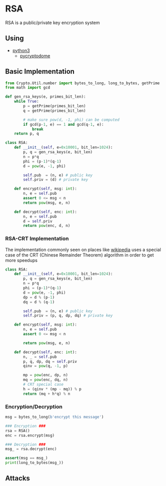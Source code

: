 # RSA 

RSA is a public/private key encryption system

## Using

- [python3](https://www.python.org)
	- [pycryptodome](https://www.pycryptodome.org/)

## Basic Implementation

```python
from Crypto.Util.number import bytes_to_long, long_to_bytes, getPrime
from math import gcd

def gen_rsa_keys(e, primes_bit_len):
    while True:
        p = getPrime(primes_bit_len)
        q = getPrime(primes_bit_len)

        # make sure pow(d, -1, phi) can be computed
        if gcd(p-1, e) == 1 and gcd(q-1, e):
            break
    return p, q
```

```python
class RSA:
    def __init__(self, e=0x10001, bit_len=1024):
        p, q = gen_rsa_keys(e, bit_len)
        n = p*q
        phi = (p-1)*(q-1)
        d = pow(e, -1, phi)

        self.pub  = (n, e) # public key
        self.priv = (d) # private key

    def encrypt(self, msg: int):
        n, e = self.pub
        assert 0 <= msg < n
        return pow(msg, e, n)

    def decrypt(self, enc: int):
        n, e = self.pub
        d = self.priv
        return pow(enc, d, n)
```

### RSA-CRT Implementation

The implementation commonly seen on places like [wikipedia](https://en.wikipedia.org/wiki/RSA_(cryptosystem)#Using_the_Chinese_remainder_algorithm) uses a special case of the CRT (Chinese Remainder Theorem) algorithm in order to get more speedups

```python
class RSA:
    def __init__(self, e=0x10001, bit_len=1024):
        p, q = gen_rsa_keys(e, bit_len)
        n = p*q
        phi = (p-1)*(q-1)
        d = pow(e, -1, phi)
        dp = d % (p-1)
        dq = d % (q-1)

        self.pub  = (n, e) # public key
        self.priv = (p, q, dp, dq) # private key

    def encrypt(self, msg: int):
        n, e = self.pub
        assert 0 <= msg < n

        return pow(msg, e, n)

    def decrypt(self, enc: int):
        n, _ = self.pub
        p, q, dp, dq = self.priv
        qinv = pow(q, -1, p)

        mp = pow(enc, dp, n)
        mq = pow(enc, dq, n)
        # CRT special case
        h = (qinv * (mp - mq)) % p 
        return (mq + h*q) % n
```

### Encryption/Decryption

```python
msg = bytes_to_long(b'encrypt this message')

### Encryption ###
rsa = RSA()
enc = rsa.encrypt(msg)

### Decryption ###
msg_ = rsa.decrypt(enc)

assert(msg == msg_)
print(long_to_bytes(msg_))
```

## Attacks

